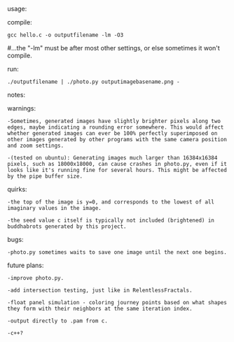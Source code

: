 


usage:

  compile:
    
    gcc hello.c -o outputfilename -lm -O3

  #...the "-lm" must be after most other settings, or else sometimes it won't compile.

  run:

    ./outputfilename | ./photo.py outputimagebasename.png -
    
notes:
  
  warnings:
  
    -Sometimes, generated images have slightly brighter pixels along two edges, maybe indicating a rounding error somewhere. This would affect whether generated images can ever be 100% perfectly superimposed on other images generated by other programs with the same camera position and zoom settings.
  
    -(tested on ubuntu): Generating images much larger than 16384x16384 pixels, such as 18000x18000, can cause crashes in photo.py, even if it looks like it's running fine for several hours. This might be affected by the pipe buffer size.

  quirks:

    -the top of the image is y=0, and corresponds to the lowest of all imaginary values in the image.

    -the seed value c itself is typically not included (brightened) in buddhabrots generated by this project.
    
  bugs:
    
    -photo.py sometimes waits to save one image until the next one begins.

  future plans:
  
    -improve photo.py.
    
    -add intersection testing, just like in RelentlessFractals.
    
    -float panel simulation - coloring journey points based on what shapes they form with their neighbors at the same iteration index.
    
    -output directly to .pam from c.
    
    -c++?
